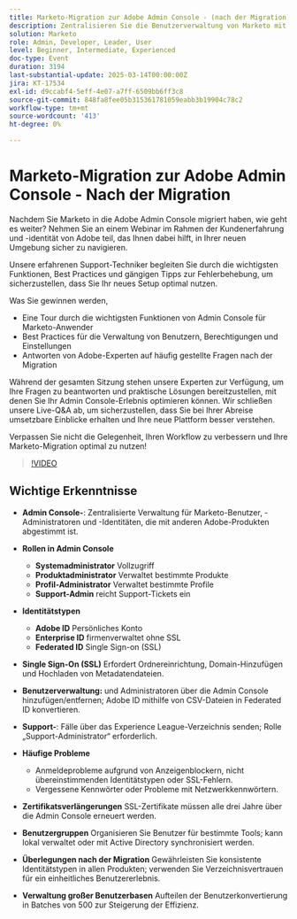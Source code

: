 ```yaml
---
title: Marketo-Migration zur Adobe Admin Console - (nach der Migration)
description: Zentralisieren Sie die Benutzerverwaltung von Marketo mit Adobe Admin Console. Rollen (System, Produkt, Profil, Support-Administratoren) und Identitätstypen (Adobe, Enterprise, Federated ID) verwalten. Richten Sie SSL für einmaliges Anmelden ein, verwalten Sie die Benutzerverwaltung und erneuern Sie Zertifikate alle drei Jahre. Beheben Sie gängige Probleme wie Anmeldeprobleme und verwenden Sie Verzeichnisvertrauen für ein einheitliches Erlebnis. Teilen Sie große Benutzerkonvertierungen in Batches mit 500 auf. Zugriff auf die Sitzungsaufzeichnung auf der Experience League-Seite von Adobe.
solution: Marketo
role: Admin, Developer, Leader, User
level: Beginner, Intermediate, Experienced
doc-type: Event
duration: 3194
last-substantial-update: 2025-03-14T00:00:00Z
jira: KT-17534
exl-id: d9ccabf4-5eff-4e07-a7ff-6509bb6ff3c8
source-git-commit: 848fa8fee05b315361781059eabb3b19904c78c2
workflow-type: tm+mt
source-wordcount: '413'
ht-degree: 0%

---
```


# Marketo-Migration zur Adobe Admin Console - Nach der Migration


Nachdem Sie Marketo in die Adobe Admin Console migriert haben, wie geht es weiter? Nehmen Sie an einem Webinar im Rahmen der Kundenerfahrung und -identität von Adobe teil, das Ihnen dabei hilft, in Ihrer neuen Umgebung sicher zu navigieren.

Unsere erfahrenen Support-Techniker begleiten Sie durch die wichtigsten Funktionen, Best Practices und gängigen Tipps zur Fehlerbehebung, um sicherzustellen, dass Sie Ihr neues Setup optimal nutzen.

Was Sie gewinnen werden,

* Eine Tour durch die wichtigsten Funktionen von Admin Console für Marketo-Anwender
* Best Practices für die Verwaltung von Benutzern, Berechtigungen und Einstellungen
* Antworten von Adobe-Experten auf häufig gestellte Fragen nach der Migration

Während der gesamten Sitzung stehen unsere Experten zur Verfügung, um Ihre Fragen zu beantworten und praktische Lösungen bereitzustellen, mit denen Sie Ihr Admin Console-Erlebnis optimieren können. Wir schließen unsere Live-Q&amp;A ab, um sicherzustellen, dass Sie bei Ihrer Abreise umsetzbare Einblicke erhalten und Ihre neue Plattform besser verstehen.

Verpassen Sie nicht die Gelegenheit, Ihren Workflow zu verbessern und Ihre Marketo-Migration optimal zu nutzen!

>[!VIDEO](https://video.tv.adobe.com/v/3451635/?learn=on&enablevpops)

## Wichtige Erkenntnisse

* **Admin Console-**: Zentralisierte Verwaltung für Marketo-Benutzer, -Administratoren und -Identitäten, die mit anderen Adobe-Produkten abgestimmt ist.

* **Rollen in Admin Console**

   * **Systemadministrator** Vollzugriff
   * **Produktadministrator** Verwaltet bestimmte Produkte
   * **Profil-Administrator** Verwaltet bestimmte Profile
   * **Support-Admin** reicht Support-Tickets ein

* **Identitätstypen**

   * **Adobe ID** Persönliches Konto
   * **Enterprise ID** firmenverwaltet ohne SSL
   * **Federated ID** Single Sign-on (SSL)

* **Single Sign-On (SSL)** Erfordert Ordnereinrichtung, Domain-Hinzufügen und Hochladen von Metadatendateien.

* **Benutzerverwaltung:** und Administratoren über die Admin Console hinzufügen/entfernen; Adobe ID mithilfe von CSV-Dateien in Federated ID konvertieren.

* **Support-**: Fälle über das Experience League-Verzeichnis senden; Rolle „Support-Administrator“ erforderlich.

* **Häufige Probleme**

   * Anmeldeprobleme aufgrund von Anzeigenblockern, nicht übereinstimmenden Identitätstypen oder SSL-Fehlern.
   * Vergessene Kennwörter oder Probleme mit Netzwerkkennwörtern.

* **Zertifikatsverlängerungen** SSL-Zertifikate müssen alle drei Jahre über die Admin Console erneuert werden.

* **Benutzergruppen** Organisieren Sie Benutzer für bestimmte Tools; kann lokal verwaltet oder mit Active Directory synchronisiert werden.

* **Überlegungen nach der Migration** Gewährleisten Sie konsistente Identitätstypen in allen Produkten; verwenden Sie Verzeichnisvertrauen für ein einheitliches Benutzererlebnis.

* **Verwaltung großer Benutzerbasen** Aufteilen der Benutzerkonvertierung in Batches von 500 zur Steigerung der Effizienz.
